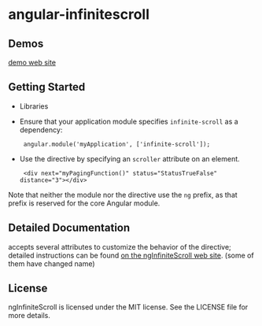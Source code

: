 # angular-infinitescroll

Demos
-----

[demo web site](http://uzen.github.io/)


Getting Started
---------------

 * Libraries
        <script type='text/javascript' src='path/to/angular.min.js'></script>
        <script type='text/javascript' src='path/to/angular-scroller.min.js'></script>

 * Ensure that your application module specifies `infinite-scroll` as a dependency:

        angular.module('myApplication', ['infinite-scroll']);

 * Use the directive by specifying an `scroller` attribute on an element.

        <div next="myPagingFunction()" status="StatusTrueFalse" distance="3"></div>

Note that neither the module nor the directive use the `ng` prefix, as that prefix is reserved for the core Angular module.

Detailed Documentation
----------------------

accepts several attributes to customize the behavior of the directive; detailed instructions can be found [on the ngInfiniteScroll web site](http://sroze.github.com/ngInfiniteScroll/documentation.html). (some of them have changed name)


License
-------

ngInfiniteScroll is licensed under the MIT license. See the LICENSE file for more details.
